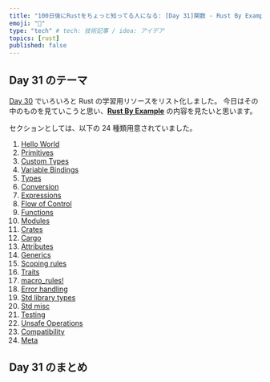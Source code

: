 ```yaml
---
title: "100日後にRustをちょっと知ってる人になる: [Day 31]関数 - Rust By Example"
emoji: "🦀"
type: "tech" # tech: 技術記事 / idea: アイデア
topics: [rust]
published: false
---
```

## Day 31 のテーマ

[Day 30](https://zenn.dev/shinyay/articles/hello-rust-day030) でいろいろと Rust の学習用リソースをリスト化しました。
今日はその中のものを見ていこうと思い、**[Rust By Example](https://doc.rust-lang.org/rust-by-example/)** の内容を見たいと思います。

セクションとしては、以下の 24 種類用意されていました。

1. [Hello World](https://doc.rust-lang.org/rust-by-example/hello.html)
2. [Primitives](https://doc.rust-lang.org/rust-by-example/primitives.html)
3. [Custom Types](https://doc.rust-lang.org/rust-by-example/custom_types.html)
4. [Variable Bindings](https://doc.rust-lang.org/rust-by-example/variable_bindings.html)
5. [Types]()
6. [Conversion]()
7. [Expressions]()
8. [Flow of Control]()
9. [Functions]()
10. [Modules]()
11. [Crates]()
12. [Cargo]()
13. [Attributes]()
14. [Generics]()
15. [Scoping rules]()
16. [Traits]()
17. [macro_rules!]()
18. [Error handling]()
19. [Std library types]()
20. [Std misc]()
21. [Testing]()
22. [Unsafe Operations]()
23. [Compatibility]()
24. [Meta]()


## Day 31 のまとめ
